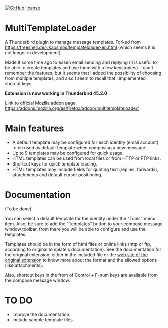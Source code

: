 [![GitHub license](https://img.shields.io/badge/license-MIT-blue.svg)](https://raw.githubusercontent.com/ricrogz/MultiTemplateLoader/master/LICENSE.txt)

# MultiTemplateLoader

A Thunderbird plugin to manage message templates. Forked from https://freeshell.de/~kaosmos/templateloader-en.html (which seems it is not longer in development)

Made it some time ago to easen email sending and replying (it is useful to be able to create templates and use them with a few keystrokes). I can't remember the features, but it seems that I added the possibility of choosing from multiple templates, and also I seem to recall that I implemented shorcut keys.

**Extension is now working in Thunderbird 45.2.0**

Link to official Mozilla addon page: https://addons.mozilla.org/es/firefox/addon/multitemplateloader/

# Main features

- A default template may be configured for each identity (email account) to be used as default template when composing a new message.
- Up to 9 templates may be configured for quick usage.
- HTML templates can be used from local files or from HTTP or FTP links.
- Shortcut keys for quick template loading.
- HTML templates may include fields for quoting text (replies, forwards), attachments and default cursor positioning.

# Documentation

(To be done)

You can select a default template for the identity under the "Tools" menu item. Also, be sure to add the "Templates" button to your compose message window toolbar, from there you will be able to configure and use the templates.

Templates should be in the form of html files or online links (http or ftp, according to original template's documentation). See the documentation for the original extension, either in the included file or the [web site of the original extension](https://freeshell.de/~kaosmos/templateloader-en.html) to know more about the format and the allowed options (like attachments).

Also, shortcut keys in the from of Control + F-num keys are available from the compose message window.

# TO DO

- Improve the documentation.
- Include sample template files.
